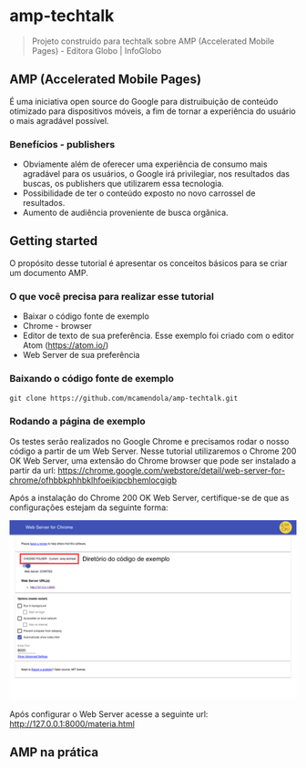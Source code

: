 # amp-techtalk
> Projeto construido para techtalk sobre AMP (Accelerated Mobile Pages) -  Editora Globo | InfoGlobo

## AMP (Accelerated Mobile Pages)

É uma iniciativa open source do Google para distruibuição de conteúdo otimizado para dispositivos móveis, a fim de tornar a experiência do usuário o mais agradável possível.

### Benefícios - publishers

* Obviamente além de oferecer uma experiência de consumo mais agradável para os usuários, o Google irá privilegiar, nos resultados das buscas, os publishers que utilizarem essa tecnologia.
* Possibilidade de ter o conteúdo exposto no novo carrossel de resultados.
* Aumento de audiência proveniente de busca orgânica.

## Getting started

O propósito desse tutorial é apresentar os conceitos básicos para se criar um documento AMP.

### O que você precisa para realizar esse tutorial

* Baixar o código fonte de exemplo
* Chrome - browser
* Editor de texto de sua preferência. Esse exemplo foi criado com o editor Atom (https://atom.io/)
* Web Server de sua preferência

### Baixando o código fonte de exemplo

```shell
git clone https://github.com/mcamendola/amp-techtalk.git
```

### Rodando a página de exemplo

Os testes serão realizados no Google Chrome e precisamos rodar o nosso código a partir de um Web Server. Nesse tutorial utilizaremos o Chrome 200 OK Web Server, uma extensão do Chrome browser que pode ser instalado a partir da url: https://chrome.google.com/webstore/detail/web-server-for-chrome/ofhbbkphhbklhfoeikjpcbhemlocgigb

Após a instalação do Chrome 200 OK Web Server, certifique-se de que as configurações estejam da seguinte forma:

![alt tag](https://raw.githubusercontent.com/mcamendola/amp-techtalk/master/tutorial/chrome_web_server_configurations.png)

Após configurar o Web Server acesse a seguinte url: http://127.0.0.1:8000/materia.html

## AMP na prática
